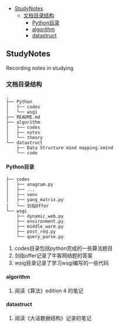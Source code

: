 
* [StudyNotes](#studynotes)                                                                       
   * [文档目录结构](#文档目录结构) 
      * [Python目录](#python目录) 
      * [algorithm](#algorithm)
      * [datastruct](#datastruct)
## StudyNotes
Recording notes in studying
### 文档目录结构
```
.
├── Python
│   ├── codes
│   └── wsgi
├── README.md
├── algorithm
│   ├── codes
│   ├── notes
│   └── theory
└── datastruct
    ├── Data Structure mind mapping.xmind
    └── code
```
#### Python目录
```
├── codes
│   ├── anagram.py
│   ├── ...
│   ├── venv
│   ├── yang_matrix.py
│   └── 剑指Offer
└── wsgi
    ├── dynamic_web.py
    ├── environment.py
    ├── middle_ware.py
    ├── post_req.py
    └── query_parse.py
```
1. codes目录包括python完成的一些算法题目
2. 剑指offer记录了牛客网结题的答案
3. wsig目录记录了学习wsgi编写的一些代码

#### algorithm
1. 阅读《算法》edition 4 的笔记

#### datastruct
1. 阅读《大话数据结构》记录的笔记
